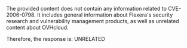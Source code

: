 The provided content does not contain any information related to CVE-2006-0798. It includes general information about Flexera's security research and vulnerability management products, as well as unrelated content about OVHcloud.

Therefore, the response is: UNRELATED
